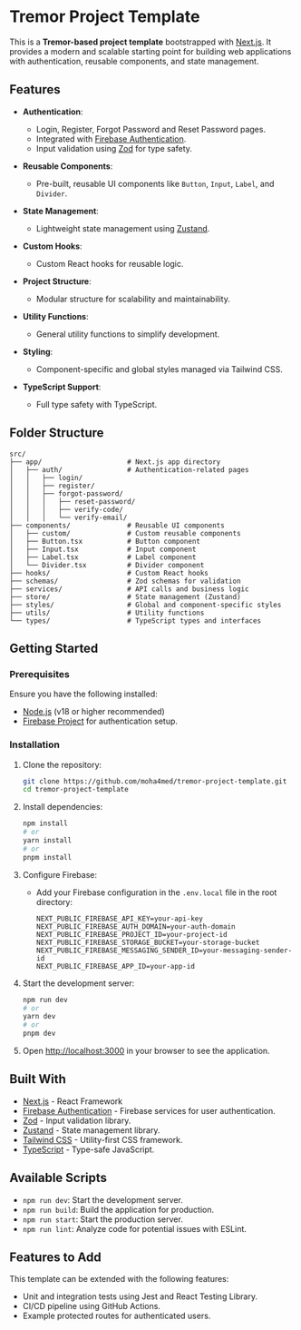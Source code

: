 # Tremor Project Template

This is a **Tremor-based project template** bootstrapped with [Next.js](https://nextjs.org). It provides a modern and scalable starting point for building web applications with authentication, reusable components, and state management.

## Features

- **Authentication**:
  - Login, Register, Forgot Password and Reset Password pages.
  - Integrated with [Firebase Authentication](https://firebase.google.com).
  - Input validation using [Zod](https://github.com/colinhacks/zod) for type safety.

- **Reusable Components**:
  - Pre-built, reusable UI components like `Button`, `Input`, `Label`, and `Divider`.

- **State Management**:
  - Lightweight state management using [Zustand](https://github.com/pmndrs/zustand).

- **Custom Hooks**:
  - Custom React hooks for reusable logic.

- **Project Structure**:
  - Modular structure for scalability and maintainability.

- **Utility Functions**:
  - General utility functions to simplify development.

- **Styling**:
  - Component-specific and global styles managed via Tailwind CSS.

- **TypeScript Support**:
  - Full type safety with TypeScript.

## Folder Structure

```plaintext
src/
├── app/                     # Next.js app directory
│   ├── auth/                # Authentication-related pages
│   │   ├── login/
│   │   ├── register/
│   │   ├── forgot-password/
│   │   │   ├── reset-password/
│   │   │   ├── verify-code/
│   │   │   └── verify-email/
├── components/              # Reusable UI components
│   ├── custom/              # Custom reusable components
│   ├── Button.tsx           # Button component
│   ├── Input.tsx            # Input component
│   ├── Label.tsx            # Label component
│   └── Divider.tsx          # Divider component
├── hooks/                   # Custom React hooks
├── schemas/                 # Zod schemas for validation
├── services/                # API calls and business logic
├── store/                   # State management (Zustand)
├── styles/                  # Global and component-specific styles
├── utils/                   # Utility functions
└── types/                   # TypeScript types and interfaces
```

## Getting Started

### Prerequisites

Ensure you have the following installed:
- [Node.js](https://nodejs.org/) (v18 or higher recommended)
- [Firebase Project](https://firebase.google.com/) for authentication setup.

### Installation

1. Clone the repository:
   ```bash
   git clone https://github.com/moha4med/tremor-project-template.git
   cd tremor-project-template
   ```

2. Install dependencies:
   ```bash
   npm install
   # or
   yarn install
   # or
   pnpm install
   ```

3. Configure Firebase:
   - Add your Firebase configuration in the `.env.local` file in the root directory:

     ```
     NEXT_PUBLIC_FIREBASE_API_KEY=your-api-key
     NEXT_PUBLIC_FIREBASE_AUTH_DOMAIN=your-auth-domain
     NEXT_PUBLIC_FIREBASE_PROJECT_ID=your-project-id
     NEXT_PUBLIC_FIREBASE_STORAGE_BUCKET=your-storage-bucket
     NEXT_PUBLIC_FIREBASE_MESSAGING_SENDER_ID=your-messaging-sender-id
     NEXT_PUBLIC_FIREBASE_APP_ID=your-app-id
     ```

4. Start the development server:
   ```bash
   npm run dev
   # or
   yarn dev
   # or
   pnpm dev
   ```

5. Open [http://localhost:3000](http://localhost:3000) in your browser to see the application.

## Built With

- [Next.js](https://nextjs.org) - React Framework
- [Firebase Authentication](https://firebase.google.com) - Firebase services for user authentication.
- [Zod](https://github.com/colinhacks/zod) - Input validation library.
- [Zustand](https://github.com/pmndrs/zustand) - State management library.
- [Tailwind CSS](https://tailwindcss.com) - Utility-first CSS framework.
- [TypeScript](https://www.typescriptlang.org) - Type-safe JavaScript.

## Available Scripts

- `npm run dev`: Start the development server.
- `npm run build`: Build the application for production.
- `npm run start`: Start the production server.
- `npm run lint`: Analyze code for potential issues with ESLint.

## Features to Add

This template can be extended with the following features:
- Unit and integration tests using Jest and React Testing Library.
- CI/CD pipeline using GitHub Actions.
- Example protected routes for authenticated users.
